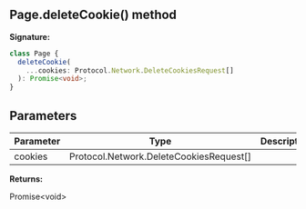 ## Page.deleteCookie() method

**Signature:**

```typescript
class Page {
  deleteCookie(
    ...cookies: Protocol.Network.DeleteCookiesRequest[]
  ): Promise<void>;
}
```

## Parameters

| Parameter | Type                                      | Description |
| --------- | ----------------------------------------- | ----------- |
| cookies   | Protocol.Network.DeleteCookiesRequest\[\] |             |

**Returns:**

Promise&lt;void&gt;
